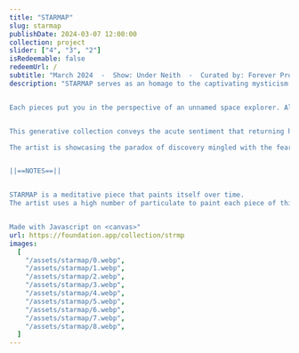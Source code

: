 ```yaml
---
title: "STARMAP"
slug: starmap
publishDate: 2024-03-07 12:00:00
collection: project
slider: ["4", "3", "2"]
isRedeemable: false
redeemUrl: /
subtitle: "March 2024  -  Show: Under Neith  -  Curated by: Forever Projects  -  Hosted by: Foundation"
description: "STARMAP serves as an homage to the captivating mysticism of the cosmos and the insidious fear that accompanies the exploration of the unknown. This artwork invites viewers to embark on a cosmic journey, celebrating the vastness of the universe.


Each pieces put you in the perspective of an unnamed space explorer. Alone and fully committed to charting the vastness of the cosmos. The explorer is never shown; instead, the viewer shares his point of view, experiencing both the awe and wonder of discovery and the profound feeling of solitude in a place that is far greater than us.


This generative collection conveys the acute sentiment that returning home is never guaranteed. As the explorer delves deeper into the cosmos, emotions like wonder and curiosity becomes entwined with the dread of isolation and the weight of emptiness that begins to envelop them.

The artist is showcasing the paradox of discovery mingled with the fear of losing connection with the familiar, a dichotomy resonating within every soul, akin to the emotions associated with significant life changes.


||==NOTES==||


STARMAP is a meditative piece that paints itself over time.
The artist uses a high number of particulate to paint each piece of this series. This collection has been built with contemplation in mind so take the time to kick back and enjoy the automated painting process (around 60s).


Made with Javascript on <canvas>"
url: https://foundation.app/collection/strmp
images:
  [
    "/assets/starmap/0.webp",
    "/assets/starmap/1.webp",
    "/assets/starmap/2.webp",
    "/assets/starmap/3.webp",
    "/assets/starmap/4.webp",
    "/assets/starmap/5.webp",
    "/assets/starmap/6.webp",
    "/assets/starmap/7.webp",
    "/assets/starmap/8.webp",
  ]
---
```

